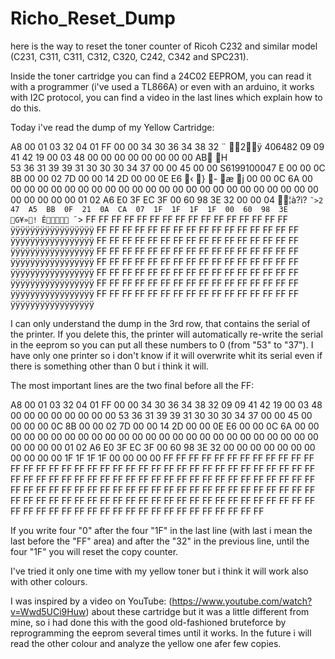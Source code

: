 # Richo_Reset_Dump
here is the way to reset the toner counter of Ricoh C232 and similar model (C231, C311, C311, C312, C320, C242, C342 and SPC231).

Inside the toner cartridge you can find a 24C02 EEPROM,
you can read it with a programmer (i've used a TL866A)
or even with an arduino, it works with I2C protocol,
you can find a video in the last lines which explain
how to do this.

Today i've read the dump of my Yellow Cartridge:

A8	00	01	03	32	04	01	FF	00	00	34	30	36	34	38	32      ¨ 2ÿ  406482
09	09	41	42	19	00	03	48	00	00	00	00	00	00	00	00      AB H        
53	36	31	39	39	31	30	30	30	34	37	00	00	45	00	00      S6199100047  E 
00	00	0C	8B	00	00	02	7D	00	00	14	2D	00	00	0E	E6      ‹  }  -  æ  j 
00	00	0C	6A	00	00	00	00	00	00	00	00	00	00	00	00
00	00	00	00	00	00	00	00	00	00	00	00	00	00	00	00
00	01	02	A6	E0	3F	EC	3F	00	60	98	3E	32	00	00	04         ¦à?ì? `˜>2  
47	A5	BB	0F	21	0A	CA	07	1F	1F	1F	1F	00	60	98	3E      G¥»! Ê `˜>
FF	FF	FF	FF	FF	FF	FF	FF	FF	FF	FF	FF	FF	FF	FF	FF      ÿÿÿÿÿÿÿÿÿÿÿÿÿÿÿÿÿ
FF	FF	FF	FF	FF	FF	FF	FF	FF	FF	FF	FF	FF	FF	FF	FF      ÿÿÿÿÿÿÿÿÿÿÿÿÿÿÿÿÿ
FF	FF	FF	FF	FF	FF	FF	FF	FF	FF	FF	FF	FF	FF	FF	FF      ÿÿÿÿÿÿÿÿÿÿÿÿÿÿÿÿÿ
FF	FF	FF	FF	FF	FF	FF	FF	FF	FF	FF	FF	FF	FF	FF	FF      ÿÿÿÿÿÿÿÿÿÿÿÿÿÿÿÿÿ
FF	FF	FF	FF	FF	FF	FF	FF	FF	FF	FF	FF	FF	FF	FF	FF      ÿÿÿÿÿÿÿÿÿÿÿÿÿÿÿÿÿ
FF	FF	FF	FF	FF	FF	FF	FF	FF	FF	FF	FF	FF	FF	FF	FF      ÿÿÿÿÿÿÿÿÿÿÿÿÿÿÿÿÿ
FF	FF	FF	FF	FF	FF	FF	FF	FF	FF	FF	FF	FF	FF	FF	FF      ÿÿÿÿÿÿÿÿÿÿÿÿÿÿÿÿÿ
FF	FF	FF	FF	FF	FF	FF	FF	FF	FF	FF	FF	FF	FF	FF	FF      ÿÿÿÿÿÿÿÿÿÿÿÿÿÿÿÿÿ

I can only understand the dump in the 3rd row, that contains the
serial of the printer. If you delete this, the printer will
automatically re-write the serial in the eeprom so you can put all
these numbers to 0 (from "53" to "37"). I have only one printer
so i don't know if it will overwrite whit its serial
even if there is something other than 0 but i think it will.

The most important lines are the two final before all the FF:

A8	00	01	03	32	04	01	FF	00	00	34	30	36	34	38	32
09	09	41	42	19	00	03	48	00	00	00	00	00	00	00	00
53	36	31	39	39	31	30	30	30	34	37	00	00	45	00	00
00	00	0C	8B	00	00	02	7D	00	00	14	2D	00	00	0E	E6
00	00	0C	6A	00	00	00	00	00	00	00	00	00	00	00	00
00	00	00	00	00	00	00	00	00	00	00	00	00	00	00	00
00	01	02	A6	E0	3F	EC	3F	00	60	98	3E	32	00	00	00
00	00	00	00	00	00	00	00	1F	1F	1F	1F	00	00	00	00
FF	FF	FF	FF	FF	FF	FF	FF	FF	FF	FF	FF	FF	FF	FF	FF
FF	FF	FF	FF	FF	FF	FF	FF	FF	FF	FF	FF	FF	FF	FF	FF
FF	FF	FF	FF	FF	FF	FF	FF	FF	FF	FF	FF	FF	FF	FF	FF
FF	FF	FF	FF	FF	FF	FF	FF	FF	FF	FF	FF	FF	FF	FF	FF
FF	FF	FF	FF	FF	FF	FF	FF	FF	FF	FF	FF	FF	FF	FF	FF
FF	FF	FF	FF	FF	FF	FF	FF	FF	FF	FF	FF	FF	FF	FF	FF
FF	FF	FF	FF	FF	FF	FF	FF	FF	FF	FF	FF	FF	FF	FF	FF
FF	FF	FF	FF	FF	FF	FF	FF	FF	FF	FF	FF	FF	FF	FF	FF

If you write four "0" after the four "1F" in the last line
(with last i mean the last before the "FF" area) and after the
"32" in the previous line, until the four "1F" you will reset
the copy counter. 


I've tried it only one time with my yellow toner but i think
it will work also with other colours.

I was inspired by a video on YouTube:
(https://www.youtube.com/watch?v=Wwd5UCi9Huw)
about these cartridge but it was a little different from mine,
so i had done this with the good old-fashioned bruteforce by 
reprogramming the eeprom several times until it works. 
In the future i will read the other colour and analyze the
yellow one afer few copies.
